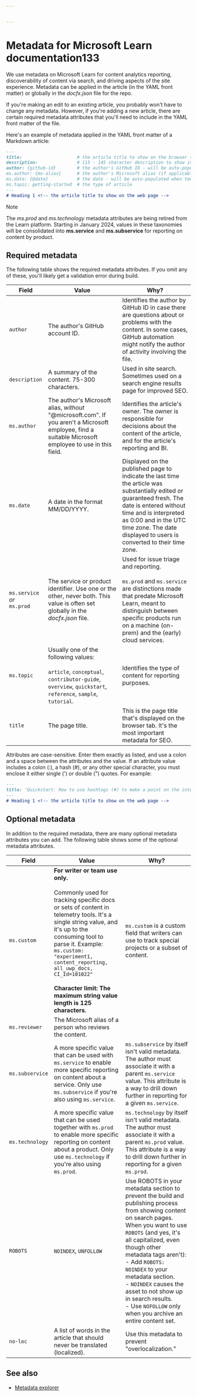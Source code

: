 ```yaml
---


---
```

# Metadata for Microsoft Learn documentation133

We use metadata on Microsoft Learn for content analytics reporting, discoverability of content via search, and driving aspects of the site experience. Metadata can be applied in the article (in the YAML front matter) or globally in the *docfx.json* file for the repo.

If you're making an edit to an existing article, you probably won't have to change any metadata. However, if you're adding a new article, there are certain required metadata attributes that you'll need to include in the YAML front matter of the file.

Here's an example of metadata applied in the YAML front matter of a Markdown article:

```md
---
title:                     # the article title to show on the browser tab
description:               # 115 - 145 character description to show in search results
author: {github-id}        # the author's GitHub ID - will be auto-populated if set in settings.json
ms.author: {ms-alias}      # the author's Microsoft alias (if applicable) - will be auto-populated if set in settings.json
ms.date: {@date}           # the date - will be auto-populated when template is first applied
ms.topic: getting-started  # the type of article
---
# Heading 1 <!-- the article title to show on the web page -->
```

> [!NOTE]
> The *ms.prod* and *ms.technology* metadata attributes are being retired from the Learn platform. Starting in January 2024, values in these taxonomies will be consolidated into **ms.service** and **ms.subservice** for reporting on content by product.

## Required metadata

The following table shows the required metadata attributes. If you omit any of these, you'll likely get a validation error during build.

| Field | Value | Why? |
| ----- | ----- | ---- |
| <code>author</code> | The author's GitHub account ID. | Identifies the author by GitHub ID in case there are questions about or problems with the content. In some cases, GitHub automation might notify the author of activity involving the file. |
| <code>description</code> |  A summary of the content. 75-300 characters. | Used in site search. Sometimes used on a search engine results page for improved SEO. |
| <code>ms.author</code> |The author's Microsoft alias, *without* "@microsoft.com". If you aren't a Microsoft employee, find a suitable Microsoft employee to use in this field. | Identifies the article's owner. The owner is responsible for decisions about the content of the article, and for the article's reporting and BI. |
| <code>ms.date</code> | A date in the format MM/DD/YYYY. | Displayed on the published page to indicate the last time the article was substantially edited or guaranteed fresh. The date is entered without time and is interpreted as 0:00 and in the UTC time zone. The date displayed to users is converted to their time zone. |
| <code>ms.service</code> *or* <br/><code>ms.prod</code> |The service or product identifier. Use one or the other, never both. This value is often set globally in the *docfx.json* file. | Used for issue triage and reporting. <br/><br/><code>ms.prod</code> and <code>ms.service</code> are distinctions made that predate Microsoft Learn, meant to distinguish between specific products run on a machine (on-prem) and the (early) cloud services.|
| <code>ms.topic</code>  | Usually one of the following values:<br/><br/><code>article</code>, <code>conceptual</code>, <code>contributor-guide</code>, <code>overview</code>, <code>quickstart</code>, <code>reference</code>, <code>sample</code>, <code>tutorial</code>. | Identifies the type of content for reporting purposes. |
| <code>title</code> | The page title. | This is the page title that's displayed on the browser tab. It's the most important metadata for SEO. |

Attributes are case-sensitive. Enter them exactly as listed, and use a colon and a space between the attributes and the value. If an attribute value includes a colon (:), a hash (#), or any other special character, you must enclose it either single (') or double (") quotes. For example:

```md
---
title: 'Quickstart: How to use hashtags (#) to make a point on the internet'
---
# Heading 1 <!-- the article title to show on the web page -->
```

## Optional metadata

In addition to the required metadata, there are many optional metadata attributes you can add. The following table shows some of the optional metadata attributes.

| Field | Value | Why? |
| ----- | ----- | ---- |
| <code>ms.custom</code> | **For writer or team use only.**<br/><br/>Commonly used for tracking specific docs or sets of content in telemetry tools. It's a single string value, and it's up to the consuming tool to parse it. Example: <code>ms.custom: "experiment1, content_reporting, all_uwp_docs, CI_Id=101022"</code><br/><br/>**Character limit: The maximum string value length is 125 characters**. | <code>ms.custom</code> is a custom field that writers can use to track special projects or a subset of content. |
| <code>ms.reviewer</code> | The Microsoft alias of a person who reviews the content.| |
| <code>ms.subservice</code> |A more specific value that can be used with <code>ms.service</code> to enable more specific reporting on content about a service. Only use <code>ms.subservice</code> if you're also using <code>ms.service</code>. | <code>ms.subservice</code> by itself isn't valid metadata. The author must associate it with a parent <code>ms.service</code> value. This attribute is a way to drill down further in reporting for a given <code>ms.service</code>. |
| <code>ms.technology</code> |A more specific value that can be used together with <code>ms.prod</code> to enable more specific reporting on content about a product. Only use <code>ms.technology</code> if you're also using <code>ms.prod</code>. |<code>ms.technology</code> by itself isn't valid metadata. The author must associate it with a parent <code>ms.prod</code> value. This attribute is a way to drill down further in reporting for a given <code>ms.prod</code>. |
| <code>ROBOTS</code> | <code>NOINDEX</code>, <code>UNFOLLOW</code> | Use ROBOTS in your metadata section to prevent the build and publishing process from showing content on search pages. When you want to use <code>ROBOTS</code> (and yes, it's all capitalized, even though other metadata tags aren't):<br>- Add <code>ROBOTS: NOINDEX</code> to your metadata section.<br>- <code>NOINDEX</code> causes the asset to not show up in search results.<br>- Use <code>NOFOLLOW</code> only when you archive an entire content set. |
| <code>no-loc</code> | A list of words in the article that should never be translated (localized). | Use this metadata to prevent "overlocalization." |

## See also

- [Metadata explorer](docs-authoring/metadata-explorer.md)


